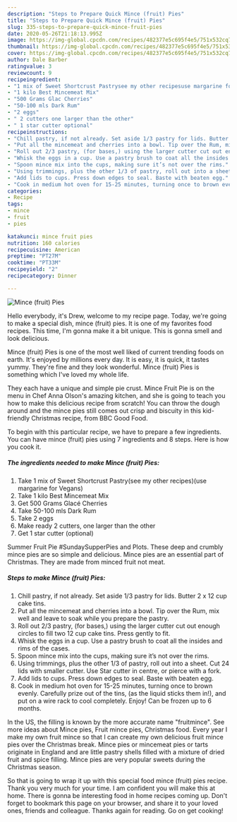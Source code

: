 ```yaml
---
description: "Steps to Prepare Quick Mince (fruit) Pies"
title: "Steps to Prepare Quick Mince (fruit) Pies"
slug: 335-steps-to-prepare-quick-mince-fruit-pies
date: 2020-05-26T21:18:13.995Z
image: https://img-global.cpcdn.com/recipes/482377e5c695f4e5/751x532cq70/mince-fruit-pies-recipe-main-photo.jpg
thumbnail: https://img-global.cpcdn.com/recipes/482377e5c695f4e5/751x532cq70/mince-fruit-pies-recipe-main-photo.jpg
cover: https://img-global.cpcdn.com/recipes/482377e5c695f4e5/751x532cq70/mince-fruit-pies-recipe-main-photo.jpg
author: Dale Barber
ratingvalue: 3
reviewcount: 9
recipeingredient:
- "1 mix of Sweet Shortcrust Pastrysee my other recipesuse margarine for Vegans"
- "1 kilo Best Mincemeat Mix"
- "500 Grams Glac Cherries"
- "50-100 mls Dark Rum"
- "2 eggs"
- " 2 cutters one larger than the other"
- " 1 star cutter optional"
recipeinstructions:
- "Chill pastry, if not already. Set aside 1/3 pastry for lids. Butter 2 x 12 cup cake tins."
- "Put all the mincemeat and cherries into a bowl. Tip over the Rum, mix well and leave to soak while you prepare the pastry."
- "Roll out 2/3 pastry, (for bases,) using the larger cutter cut out enough circles to fill two 12 cup cake tins. Press gently to fit."
- "Whisk the eggs in a cup. Use a pastry brush to coat all the insides and rims of the cases."
- "Spoon mince mix into the cups, making sure it’s not over the rims."
- "Using trimmings, plus the other 1/3 of pastry, roll out into a sheet. Cut 24 lids with smaller cutter. Use Star cutter in centre, or pierce with a fork."
- "Add lids to cups. Press down edges to seal. Baste with beaten egg."
- "Cook in medium hot oven for 15-25 minutes, turning once to brown evenly. Carefully prize out of the tins, (as the liquid sticks them in!), and put on a wire rack to cool completely. Enjoy! Can be frozen up to 6 months."
categories:
- Recipe
tags:
- mince
- fruit
- pies

katakunci: mince fruit pies 
nutrition: 160 calories
recipecuisine: American
preptime: "PT27M"
cooktime: "PT33M"
recipeyield: "2"
recipecategory: Dinner

---
```



![Mince (fruit) Pies](https://img-global.cpcdn.com/recipes/482377e5c695f4e5/751x532cq70/mince-fruit-pies-recipe-main-photo.jpg)

Hello everybody, it's Drew, welcome to my recipe page. Today, we're going to make a special dish, mince (fruit) pies. It is one of my favorites food recipes. This time, I'm gonna make it a bit unique. This is gonna smell and look delicious.

Mince (fruit) Pies is one of the most well liked of current trending foods on earth. It's enjoyed by millions every day. It is easy, it is quick, it tastes yummy. They're fine and they look wonderful. Mince (fruit) Pies is something which I've loved my whole life.

They each have a unique and simple pie crust. Mince Fruit Pie is on the menu in Chef Anna Olson&#39;s amazing kitchen, and she is going to teach you how to make this delicious recipe from scratch! You can throw the dough around and the mince pies still comes out crisp and biscuity in this kid-friendly Christmas recipe, from BBC Good Food.


To begin with this particular recipe, we have to prepare a few ingredients. You can have mince (fruit) pies using 7 ingredients and 8 steps. Here is how you cook it.

<!--inarticleads1-->

##### The ingredients needed to make Mince (fruit) Pies:

1. Take 1 mix of Sweet Shortcrust Pastry(see my other recipes)(use margarine for Vegans)
1. Take 1 kilo Best Mincemeat Mix
1. Get 500 Grams Glacé Cherries
1. Take 50-100 mls Dark Rum
1. Take 2 eggs
1. Make ready  2 cutters, one larger than the other
1. Get  1 star cutter (optional)


Summer Fruit Pie #SundaySupperPies and Plots. These deep and crumbly mince pies are so simple and delicious. Mince pies are an essential part of Christmas. They are made from minced fruit not meat. 

<!--inarticleads2-->

##### Steps to make Mince (fruit) Pies:

1. Chill pastry, if not already. Set aside 1/3 pastry for lids. Butter 2 x 12 cup cake tins.
1. Put all the mincemeat and cherries into a bowl. Tip over the Rum, mix well and leave to soak while you prepare the pastry.
1. Roll out 2/3 pastry, (for bases,) using the larger cutter cut out enough circles to fill two 12 cup cake tins. Press gently to fit.
1. Whisk the eggs in a cup. Use a pastry brush to coat all the insides and rims of the cases.
1. Spoon mince mix into the cups, making sure it’s not over the rims.
1. Using trimmings, plus the other 1/3 of pastry, roll out into a sheet. Cut 24 lids with smaller cutter. Use Star cutter in centre, or pierce with a fork.
1. Add lids to cups. Press down edges to seal. Baste with beaten egg.
1. Cook in medium hot oven for 15-25 minutes, turning once to brown evenly. Carefully prize out of the tins, (as the liquid sticks them in!), and put on a wire rack to cool completely. Enjoy! Can be frozen up to 6 months.


In the US, the filling is known by the more accurate name &#34;fruitmince&#34;. See more ideas about Mince pies, Fruit mince pies, Christmas food. Every year I make my own fruit mince so that I can create my own delicious fruit mince pies over the Christmas break. Mince pies or mincemeat pies or tarts originate in England and are little pastry shells filled with a mixture of dried fruit and spice filling. Mince pies are very popular sweets during the Christmas season. 

So that is going to wrap it up with this special food mince (fruit) pies recipe. Thank you very much for your time. I am confident you will make this at home. There is gonna be interesting food in home recipes coming up. Don't forget to bookmark this page on your browser, and share it to your loved ones, friends and colleague. Thanks again for reading. Go on get cooking!
